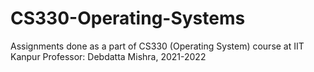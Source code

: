 # CS330-Operating-Systems
Assignments done as a part of CS330 (Operating System) course at IIT Kanpur
Professor: Debdatta Mishra, 2021-2022 
